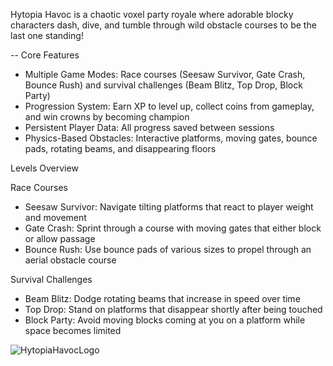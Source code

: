 Hytopia Havoc is a chaotic voxel party royale where adorable blocky characters dash, dive, and tumble through wild obstacle courses to be the last one standing!

-- Core Features

- Multiple Game Modes: Race courses (Seesaw Survivor, Gate Crash, Bounce Rush) and survival challenges (Beam Blitz, Top Drop, Block Party)
- Progression System: Earn XP to level up, collect coins from gameplay, and win crowns by becoming champion
- Persistent Player Data: All progress saved between sessions
- Physics-Based Obstacles: Interactive platforms, moving gates, bounce pads, rotating beams, and disappearing floors


Levels Overview

Race Courses

- Seesaw Survivor: Navigate tilting platforms that react to player weight and movement
- Gate Crash: Sprint through a course with moving gates that either block or allow passage
- Bounce Rush: Use bounce pads of various sizes to propel through an aerial obstacle course

Survival Challenges

- Beam Blitz: Dodge rotating beams that increase in speed over time
- Top Drop: Stand on platforms that disappear shortly after being touched
- Block Party: Avoid moving blocks coming at you on a platform while space becomes limited


![HytopiaHavocLogo](https://github.com/user-attachments/assets/96d4cef2-145b-4a9d-b626-656090e6edac)
